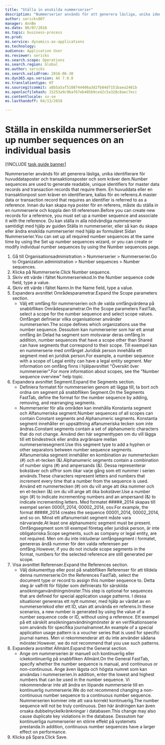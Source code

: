 ```yaml
--- 
title: "Ställa in enskilda nummerserier"
description: "Nummerserier används för att generera läsliga, unika identifierare för huvuddataposter och transaktionsposter och som kräver dem."
author: sericks007
manager: AnnBe
ms.date: 06/07/2016
ms.topic: business-process
ms.prod: 
ms.service: dynamics-ax-applications
ms.technology: 
audience: Application User
ms.reviewer: sericks
ms.search.scope: Operations
ms.search.region: Global
ms.author: sericks
ms.search.validFrom: 2016-06-30
ms.dyn365.ops.version: AX 7.0.0
ms.translationtype: HT
ms.sourcegitcommit: a8b5a5af5108744406a3d2fb84d7151baea2481b
ms.openlocfilehash: 15253a9c96af67eb405b9ce42c5a328c8aec7ecc
ms.contentlocale: sv-se
ms.lasthandoff: 04/13/2018

---
```

# <a name="set-up-number-sequences-on-an-individual-basis"></a><span data-ttu-id="238b8-103">Ställa in enskilda nummerserier</span><span class="sxs-lookup"><span data-stu-id="238b8-103">Set up number sequences on an individual basis</span></span>

[!INCLUDE [task guide banner](../../includes/task-guide-banner.md)]

<span data-ttu-id="238b8-104">Nummerserier används för att generera läsliga, unika identifierare för huvuddataposter och transaktionsposter och som kräver dem.</span><span class="sxs-lookup"><span data-stu-id="238b8-104">Number sequences are used to generate readable, unique identifiers for master data records and transaction records that require them.</span></span> <span data-ttu-id="238b8-105">En huvuddata eller en transaktionpost som kräver en identifierare, kallas för en referens.</span><span class="sxs-lookup"><span data-stu-id="238b8-105">A master data or transaction record that requires an identifier is referred to as a reference.</span></span> <span data-ttu-id="238b8-106">Innan du kan skapa nya poster för en referens, måste du ställa in en nummerserie och koppla den till referensen.</span><span class="sxs-lookup"><span data-stu-id="238b8-106">Before you can create new records for a reference, you must set up a number sequence and associate it with the reference.</span></span> <span data-ttu-id="238b8-107">Du kan ställa in alla nödvändiga nummerserier samtidigt med hjälp av guiden Ställa in nummerserier, eller så kan du skapa eller ändra enskilda nummerserier med hjälp av formuläret Sidan Nummerserier.</span><span class="sxs-lookup"><span data-stu-id="238b8-107">You can set up all required number sequences at the same time by using the Set up number sequences wizard, or you can create or modify individual number sequences by using the Number sequences page.</span></span>

1. <span data-ttu-id="238b8-108">Gå till Organisationsadministration > Nummerserier > Nummerserier.</span><span class="sxs-lookup"><span data-stu-id="238b8-108">Go to Organization administration > Number sequences > Number sequences.</span></span>
2. <span data-ttu-id="238b8-109">Klicka på Nummerserie.</span><span class="sxs-lookup"><span data-stu-id="238b8-109">Click Number sequence.</span></span>
3. <span data-ttu-id="238b8-110">Skriv ett värde i fältet Nummerseriekod.</span><span class="sxs-lookup"><span data-stu-id="238b8-110">In the Number sequence code field, type a value.</span></span>
4. <span data-ttu-id="238b8-111">Skriv ett värde i fältet Namn.</span><span class="sxs-lookup"><span data-stu-id="238b8-111">In the Name field, type a value.</span></span>
5. <span data-ttu-id="238b8-112">Expandera avsnittet Områdesparametrar.</span><span class="sxs-lookup"><span data-stu-id="238b8-112">Expand the Scope parameters section.</span></span>
    * <span data-ttu-id="238b8-113">Välj ett omfång för nummerserien och de valda omfångvärdena på snabbfliken Områdesparametrar.</span><span class="sxs-lookup"><span data-stu-id="238b8-113">On the Scope parameters FastTab, select a scope for the number sequence and select scope values.</span></span>     <span data-ttu-id="238b8-114">Omfånget definierar vilka organisationer använder nummerserien.</span><span class="sxs-lookup"><span data-stu-id="238b8-114">The scope defines which organizations use the number sequence.</span></span> <span data-ttu-id="238b8-115">Dessutom kan nummerserier som har ett annat omfång än Delad ha segment som motsvarar deras omfång.</span><span class="sxs-lookup"><span data-stu-id="238b8-115">In addition, number sequences that have a scope other than Shared can have segments that correspond to their scope.</span></span> <span data-ttu-id="238b8-116">Till exempel kan en nummerserie med omfånget Juridisk person innehålla ett segment med en juridisk person.</span><span class="sxs-lookup"><span data-stu-id="238b8-116">For example, a number sequence with a scope of Legal entity can have a legal entity segment.</span></span> <span data-ttu-id="238b8-117">Mer information om omfång finns i hjälpavsnittet "Översikt över nummerserier".</span><span class="sxs-lookup"><span data-stu-id="238b8-117">For more information about scopes, see the "Number sequence overview" help topic.</span></span>  
6. <span data-ttu-id="238b8-118">Expandera avsnittet Segment.</span><span class="sxs-lookup"><span data-stu-id="238b8-118">Expand the Segments section.</span></span>
    * <span data-ttu-id="238b8-119">Definiera formatet för nummerserien genom att lägga till, ta bort och ordna om segment på snabbfliken Segment.</span><span class="sxs-lookup"><span data-stu-id="238b8-119">On the Segments FastTab, define the format for the number sequence by adding, removing, and rearranging segments.</span></span>  
    * <span data-ttu-id="238b8-120">Nummerserier för alla områden kan innehålla Konstanta segment och Alfanumeriska segment.</span><span class="sxs-lookup"><span data-stu-id="238b8-120">Number sequences of all scopes can contain Constant segments and Alphanumeric segments.</span></span> <span data-ttu-id="238b8-121">Konstanta segment innehåller en uppsättning alfanumeriska tecken som inte ändras.</span><span class="sxs-lookup"><span data-stu-id="238b8-121">Constant segments contain a set of alphanumeric characters that do not change.</span></span> <span data-ttu-id="238b8-122">Använd den här segmenttypen om du vill lägga till ett bindestreck eller andra avgränsare mellan nummerseriesegment.</span><span class="sxs-lookup"><span data-stu-id="238b8-122">Use this segment type to add a hyphen or other separators between number sequence segments.</span></span> <span data-ttu-id="238b8-123">Alfanumeriska segment innehåller en kombination av nummertecken (#) och et-tecken (&).</span><span class="sxs-lookup"><span data-stu-id="238b8-123">Alphanumeric segments contain a combination of number signs (#) and ampersands (&).</span></span> <span data-ttu-id="238b8-124">Dessa representerar bokstäver och siffror som ökar varje gång som ett nummer i serien används.</span><span class="sxs-lookup"><span data-stu-id="238b8-124">These characters represent letters and numbers that increment every time that a number from the sequence is used.</span></span> <span data-ttu-id="238b8-125">Använd ett nummertecken (#) om du vill ange att öka nummer och en et-tecken (&) om du vill ange att öka bokstäver.</span><span class="sxs-lookup"><span data-stu-id="238b8-125">Use a number sign (#) to indicate incrementing numbers and an ampersand (&) to indicate incrementing letters.</span></span> <span data-ttu-id="238b8-126">Med formatet #####_2014 skapas till exempel serien 00001_2014, 00002_2014, osv.</span><span class="sxs-lookup"><span data-stu-id="238b8-126">For example, the format #####_2014 creates the sequence 00001_2014, 00002_2014, and so on.</span></span>     <span data-ttu-id="238b8-127">Minst ett alfanumeriskt segment måste vara närvarande.</span><span class="sxs-lookup"><span data-stu-id="238b8-127">At least one alphanumeric segment must be present.</span></span> <span data-ttu-id="238b8-128">Omfångsegment som till exempel företag eller juridisk person, är inte obligatoriska.</span><span class="sxs-lookup"><span data-stu-id="238b8-128">Scope segments, such as company or legal entity, are not required.</span></span> <span data-ttu-id="238b8-129">Men om du inte inkluderar omfångsegment i formatet, genereras ändå nummer för den valda referensen per omfång.</span><span class="sxs-lookup"><span data-stu-id="238b8-129">However, if you do not include scope segments in the format, numbers for the selected reference are still generated per scope.</span></span>  
7. <span data-ttu-id="238b8-130">Visa avsnittet Referenser.</span><span class="sxs-lookup"><span data-stu-id="238b8-130">Expand the References section.</span></span>
    * <span data-ttu-id="238b8-131">Välj dokumenttyp eller post på snabbfliken Referenser för att tilldela denna nummerserie.</span><span class="sxs-lookup"><span data-stu-id="238b8-131">On the References FastTab, select the document type or record to assign this number sequence to.</span></span>     <span data-ttu-id="238b8-132">Detta steg är valfritt för följder som definierats för särskilda ansökninganvändningmönster.</span><span class="sxs-lookup"><span data-stu-id="238b8-132">This step is optional for sequences that are defined for special application usage patterns.</span></span> <span data-ttu-id="238b8-133">I dessa situationer genereras ett nytt nummer, med hjälp av värdet av en nummerseriekod eller ett ID, utan att använda en referens.</span><span class="sxs-lookup"><span data-stu-id="238b8-133">In these scenarios, a new number is generated by using the value of a number sequence code or ID, without using a reference.</span></span> <span data-ttu-id="238b8-134">Ett exempel på ett särskilt ansökninganvändningmönster är en verifikationsserie som används för specifika journalnamnet.</span><span class="sxs-lookup"><span data-stu-id="238b8-134">An example of a special application usage pattern is a voucher series that is used for specific journal names.</span></span> <span data-ttu-id="238b8-135">Men vi rekommenderar att du inte använder sådana mönster.</span><span class="sxs-lookup"><span data-stu-id="238b8-135">However, we do not recommend that you use such patterns.</span></span>  
8. <span data-ttu-id="238b8-136">Expandera avsnittet Allmänt.</span><span class="sxs-lookup"><span data-stu-id="238b8-136">Expand the General section.</span></span>
    * <span data-ttu-id="238b8-137">Ange om nummerserien är manuell och kontinuerlig eller ickekontinuerlig på snabbfliken Allmänt.</span><span class="sxs-lookup"><span data-stu-id="238b8-137">On the General FastTab, specify whether the number sequence is manual, and continuous or non-continuous.</span></span> <span data-ttu-id="238b8-138">Ange även lägsta och högsta numret som kan användas i nummerserien.</span><span class="sxs-lookup"><span data-stu-id="238b8-138">In addition, enter the lowest and highest numbers that can be used in the number sequence.</span></span>     <span data-ttu-id="238b8-139">Vi rekommenderar inte att ändra en löpande nummerserie till en kontinuerlig nummerserie.</span><span class="sxs-lookup"><span data-stu-id="238b8-139">We do not recommend changing a non-continuous number sequence to a continuous number sequence.</span></span> <span data-ttu-id="238b8-140">Nummerserien kommer inte att vara korrekt kontinuerlig.</span><span class="sxs-lookup"><span data-stu-id="238b8-140">The number sequence will not be truly continuous.</span></span> <span data-ttu-id="238b8-141">Den här ändringen kan även orsaka dubbelnyckelkränkningar i databasen.</span><span class="sxs-lookup"><span data-stu-id="238b8-141">This change may also cause duplicate key violations in the database.</span></span> <span data-ttu-id="238b8-142">Dessutom har kontinuerliga nummerserier en större effekt på systemets prestanda.</span><span class="sxs-lookup"><span data-stu-id="238b8-142">In addition, continuous number sequences have a larger effect on performance.</span></span>   
9. <span data-ttu-id="238b8-143">Klicka på Spara.</span><span class="sxs-lookup"><span data-stu-id="238b8-143">Click Save.</span></span>


